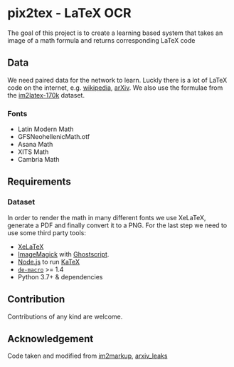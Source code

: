 # pix2tex - LaTeX OCR
The goal of this project is to create a learning based system that takes an image of a math formula and returns corresponding LaTeX code

## Data
We need paired data for the network to learn. Luckly there is a lot of LaTeX code on the internet, e.g. [wikipedia](www.wikipedia.org), [arXiv](www.arxiv.org). We also use the formulae from the [im2latex-170k](https://www.kaggle.com/rvente/im2latex170k) dataset.

### Fonts
* Latin Modern Math
* GFSNeohellenicMath.otf
* Asana Math
* XITS Math
* Cambria Math

## Requirements
### Dataset
In order to render the math in many different fonts we use  XeLaTeX, generate a PDF and finally convert it to a PNG. For the last step we need to use some third party tools: 
* [XeLaTeX](https://www.ctan.org/pkg/xetex)
* [ImageMagick](https://imagemagick.org/) with [Ghostscript](https://www.ghostscript.com/index.html).
* [Node.js](https://nodejs.org/) to run [KaTeX](https://github.com/KaTeX/KaTeX)
* [`de-macro`](https://www.ctan.org/pkg/de-macro) >= 1.4
* Python 3.7+ & dependencies


## Contribution
Contributions of any kind are welcome.

## Acknowledgement
Code taken and modified from [im2markup](https://github.com/harvardnlp/im2markup), [arxiv_leaks](https://github.com/soskek/arxiv_leaks)
